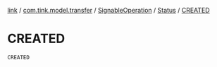 [link](../../../index.md) / [com.tink.model.transfer](../../index.md) / [SignableOperation](../index.md) / [Status](index.md) / [CREATED](./-c-r-e-a-t-e-d.md)

# CREATED

`CREATED`